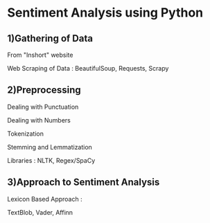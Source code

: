 # Sentiment Analysis using Python
## 1)Gathering of Data

From "Inshort" website

Web Scraping of Data : BeautifulSoup, Requests, Scrapy


## 2)Preprocessing

Dealing with Punctuation

Dealing with Numbers

Tokenization

Stemming and Lemmatization

Libraries : NLTK, Regex/SpaCy


## 3)Approach to Sentiment Analysis

Lexicon Based Approach :

TextBlob, Vader, Affinn


